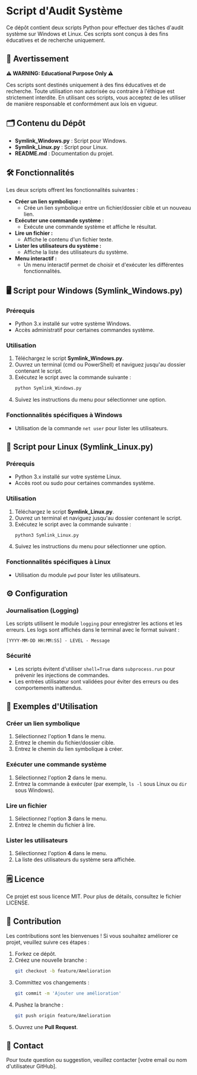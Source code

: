 # Script d'Audit Système

Ce dépôt contient deux scripts Python pour effectuer des tâches d'audit système sur Windows et Linux. Ces scripts sont conçus à des fins éducatives et de recherche uniquement.

## 📜 Avertissement

**⚠️ WARNING: Educational Purpose Only ⚠️**

Ces scripts sont destinés uniquement à des fins éducatives et de recherche. Toute utilisation non autorisée ou contraire à l'éthique est strictement interdite. En utilisant ces scripts, vous acceptez de les utiliser de manière responsable et conformément aux lois en vigueur.

## 🗂 Contenu du Dépôt

- **Symlink_Windows.py** : Script pour Windows.
- **Symlink_Linux.py** : Script pour Linux.
- **README.md** : Documentation du projet.

## 🛠️ Fonctionnalités

Les deux scripts offrent les fonctionnalités suivantes :

- **Créer un lien symbolique :**
  - Crée un lien symbolique entre un fichier/dossier cible et un nouveau lien.
- **Exécuter une commande système :**
  - Exécute une commande système et affiche le résultat.
- **Lire un fichier :**
  - Affiche le contenu d'un fichier texte.
- **Lister les utilisateurs du système :**
  - Affiche la liste des utilisateurs du système.
- **Menu interactif :**
  - Un menu interactif permet de choisir et d'exécuter les différentes fonctionnalités.

## 🖥️ Script pour Windows (Symlink_Windows.py)

### Prérequis

- Python 3.x installé sur votre système Windows.
- Accès administratif pour certaines commandes système.

### Utilisation

1. Téléchargez le script **Symlink_Windows.py**.
2. Ouvrez un terminal (cmd ou PowerShell) et naviguez jusqu'au dossier contenant le script.
3. Exécutez le script avec la commande suivante :
   ```bash
   python Symlink_Windows.py
   ```
4. Suivez les instructions du menu pour sélectionner une option.

### Fonctionnalités spécifiques à Windows

- Utilisation de la commande `net user` pour lister les utilisateurs.

## 🔷 Script pour Linux (Symlink_Linux.py)

### Prérequis

- Python 3.x installé sur votre système Linux.
- Accès root ou sudo pour certaines commandes système.

### Utilisation

1. Téléchargez le script **Symlink_Linux.py**.
2. Ouvrez un terminal et naviguez jusqu'au dossier contenant le script.
3. Exécutez le script avec la commande suivante :
   ```bash
   python3 Symlink_Linux.py
   ```
4. Suivez les instructions du menu pour sélectionner une option.

### Fonctionnalités spécifiques à Linux

- Utilisation du module `pwd` pour lister les utilisateurs.

## ⚙️ Configuration

### Journalisation (Logging)

Les scripts utilisent le module `logging` pour enregistrer les actions et les erreurs. Les logs sont affichés dans le terminal avec le format suivant :

```
[YYYY-MM-DD HH:MM:SS] - LEVEL - Message
```

### Sécurité

- Les scripts évitent d'utiliser `shell=True` dans `subprocess.run` pour prévenir les injections de commandes.
- Les entrées utilisateur sont validées pour éviter des erreurs ou des comportements inattendus.

## 🚀 Exemples d'Utilisation

### Créer un lien symbolique

1. Sélectionnez l'option **1** dans le menu.
2. Entrez le chemin du fichier/dossier cible.
3. Entrez le chemin du lien symbolique à créer.

### Exécuter une commande système

1. Sélectionnez l'option **2** dans le menu.
2. Entrez la commande à exécuter (par exemple, `ls -l` sous Linux ou `dir` sous Windows).

### Lire un fichier

1. Sélectionnez l'option **3** dans le menu.
2. Entrez le chemin du fichier à lire.

### Lister les utilisateurs

1. Sélectionnez l'option **4** dans le menu.
2. La liste des utilisateurs du système sera affichée.

## 🗒 Licence

Ce projet est sous licence MIT. Pour plus de détails, consultez le fichier LICENSE.

## 🙏 Contribution

Les contributions sont les bienvenues ! Si vous souhaitez améliorer ce projet, veuillez suivre ces étapes :

1. Forkez ce dépôt.
2. Créez une nouvelle branche :
   ```bash
   git checkout -b feature/Amelioration
   ```
3. Committez vos changements :
   ```bash
   git commit -m 'Ajouter une amélioration'
   ```
4. Pushez la branche :
   ```bash
   git push origin feature/Amelioration
   ```
5. Ouvrez une **Pull Request**.

## 📧 Contact

Pour toute question ou suggestion, veuillez contacter [votre email ou nom d'utilisateur GitHub].

